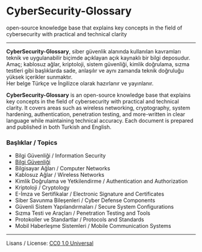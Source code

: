 # CyberSecurity-Glossary
open-source knowledge base that explains key concepts in the field of cybersecurity with practical and technical clarity

---

**CyberSecurity-Glossary**, siber güvenlik alanında kullanılan kavramları teknik ve uygulanabilir biçimde açıklayan açık kaynaklı bir bilgi deposudur.
Amaç; kablosuz ağlar, kriptoloji, sistem güvenliği, kimlik doğrulama, sızma testleri gibi başlıklarda sade, anlaşılır ve aynı zamanda teknik doğruluğu yüksek içerikler sunmaktır.<br>
Her belge Türkçe ve İngilizce olarak hazırlanır ve yayınlanır.
 
**CyberSecurity-Glossary** is an open-source knowledge base that explains key concepts in the field of cybersecurity with practical and technical clarity.
It covers areas such as wireless networking, cryptography, system hardening, authentication, penetration testing, and more-written in clear language while maintaining technical accuracy.
Each document is prepared and published in both Turkish and English.

### Başlıklar / Topics

- Bilgi Güvenliği / Information Security
- [Bilgi Güvenliği](https://github.com/eesmer/CyberSecurity-Glossary/tree/main/TR/Bilgi_Guvenligi)
- Bilgisayar Ağları / Computer Networks
- Kablosuz Ağlar / Wireless Networks
- Kimlik Doğrulama ve Yetkilendirme / Authentication and Authorization
- Kriptoloji / Cryptology
- E-İmza ve Sertifikalar / Electronic Signature and Certificates
- Siber Savunma Bileşenleri / Cyber Defense Components
- Güvenli Sistem Yapılandırmaları / Secure System Configurations
- Sızma Testi ve Araçları / Penetration Testing and Tools
- Protokoller ve Standartlar / Protocols and Standards
- Mobil Haberleşme Sistemleri / Mobile Communication Systems

---

Lisans / License: [CC0 1.0 Universal](https://creativecommons.org/publicdomain/zero/1.0/)
